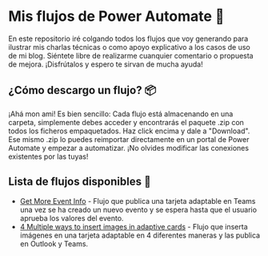 # Mis flujos de Power Automate 🚀

En este repositorio iré colgando todos los flujos que voy generando para ilustrar mis charlas técnicas o como apoyo explicativo a los casos de uso de mi blog. Siéntete libre de realizarme cuanquier comentario o propuesta de mejora. ¡Disfrútalos y espero te sirvan de mucha ayuda!

## ¿Cómo descargo un flujo? 📦

¡Ahá mon ami! Es bien sencillo: Cada flujo está almacenando en una carpeta, simplemente debes acceder y encontrarás el paquete .zip con todos los ficheros empaquetados.
Haz click encima y dale a "Download". Ese mismo .zip lo puedes reimportar directamente en un portal de Power Automate y empezar a automatizar. ¡No olvides modificar las conexiones existentes por las tuyas!

## Lista de flujos disponibles 📄

* [Get More Event Info](https://github.com/Imari91/PowerAutomate-flows/tree/master/AdaptiveCard-Moreinformationonevent) - Flujo que publica una tarjeta adaptable en Teams una vez se ha creado un nuevo evento y se espera hasta que el usuario aprueba los valores del evento.
* [4 Multiple ways to insert images in adaptive cards](https://github.com/Imari91/PowerAutomate-flows/tree/master/AdaptiveCard-%20InsertImagesInMultipleWays) - Flujo que inserta imágenes en una tarjeta adaptable en 4 diferentes maneras y las publica en Outlook y Teams.

